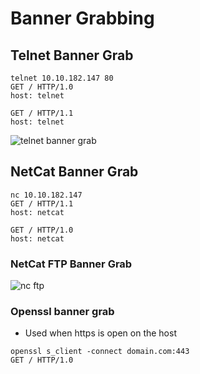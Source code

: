 # Banner Grabbing

## Telnet Banner Grab

```
telnet 10.10.182.147 80
GET / HTTP/1.0
host: telnet
```

```
GET / HTTP/1.1
host: telnet
```

![telnet banner grab](https://user-images.githubusercontent.com/75596877/138183428-3c6b4c51-f1c4-4c48-9038-f252f6110a70.png)

## NetCat Banner Grab

```
nc 10.10.182.147
GET / HTTP/1.1
host: netcat
```

```
GET / HTTP/1.0
host: netcat
```

### NetCat FTP Banner Grab

![nc ftp](https://user-images.githubusercontent.com/75596877/138183900-60957ad6-0460-44d9-b64a-14cbd2f6e4a1.png)

### Openssl banner grab&#x20;

* Used when https is open on the host&#x20;

```
openssl s_client -connect domain.com:443 
GET / HTTP/1.0
```
